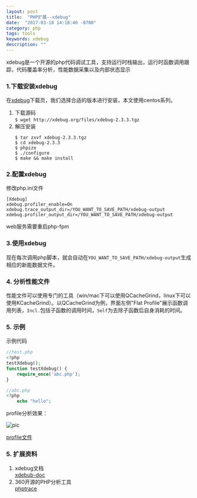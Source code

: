 ```yaml
---
layout: post
title:  "PHP扩展--xdebug"
date:  "2017-03-18 14:18:40 -0700"
category: php
tags: tools
keywords: xdebug
description: ""
---
```


xdebug是一个开源的php代码调试工具，支持运行时栈输出，运行时函数调用跟踪，代码覆盖率分析，性能数据采集以及内部状态显示
### 1.下载安装xdebug  
在[xdebug](http://xdebug.org/download.php)下载页，我们选择合适的版本进行安装，本文使用centos系列。  
1. 下载源码  
    `$ wget http://xdebug.org/files/xdebug-2.3.3.tgz`
2. 解压安装  
    ```
    $ tar zxvf xdebug-2.3.3.tgz
    $ cd xdebug-2.3.3
    $ phpize
    $ ./configure
    $ make && make install
    ```

### 2.配置xdebug  
修改php.ini文件
```
[Xdebug]
xdebug.profiler_enable=On
xdebug.trace_output_dir=/YOU_WANT_TO_SAVE_PATH/xdebug-output
xdebug.profiler_output_dir=/YOU_WANT_TO_SAVE_PATH/xdebug-output 
```
web服务需要重启php-fpm

### 3.使用xdebug  
现在每次调用php脚本，就会自动在`YOU_WANT_TO_SAVE_PATH/xdebug-output`生成相应的新能数据文件。

### 4. 分析性能文件  
性能文件可以使用专门的工具（win/mac下可以使用QCacheGrind，linux下可以使用KCacheGrind）。以QCacheGrind为例，界面左侧"Flat Profile"展示函数调用列表，`Incl.`包括子函数的调用时间，`Self`为去除子函数后自身消耗的时间。  

### 5. 示例  

示例代码
``` php
//test.php
<?php 
testXdebug(); 
function testXdebug() { 
    require_once('abc.php'); 
}

//abc.php
<?php
    echo "hello";

```  

profile分析效果：

![pic](https://gongmh.github.io/source/blog/pic/xdebug.png)  

[profile文件](://gongmh.github.io/source/blog/file/cachegrind.out.27457)


### 5. 扩展资料
1. xdebug文档  
    [xdebub-doc](https://xdebug.org/docs/index.php?action=profiler)
2. 360开源的PHP分析工具  
    [phptrace](https://github.com/Qihoo360/phptrace/blob/master/README_ZH.md)
               
               
               
